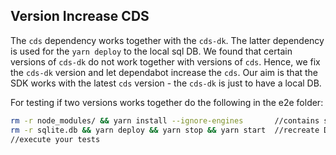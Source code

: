 ## Version Increase CDS

The `cds` dependency works together with the `cds-dk`.
The latter dependency is used for the `yarn deploy` to the local sql DB.
We found that certain versions of `cds-dk` do not work together with versions of `cds`.
Hence, we fix the `cds-dk` version and let dependabot increase the `cds`. 
Our aim is that the SDK works with the latest `cds` version - the `cds-dk` is just to have a local DB.

For testing if two versions works together do the following in the e2e folder:

```bash
rm -r node_modules/ && yarn install --ignore-engines       //contains state of pm2
rm -r sqlite.db && yarn deploy && yarn stop && yarn start  //recreate DB
//execute your tests
```
